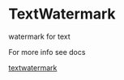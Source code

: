 # TextWatermark

watermark for text

For more info see docs

[textwatermark](<https://pypi.org/project/textwatermark/>)
